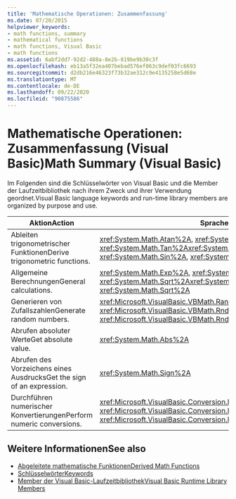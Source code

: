 ```yaml
---
title: 'Mathematische Operationen: Zusammenfassung'
ms.date: 07/20/2015
helpviewer_keywords:
- math functions, summary
- mathematical functions
- math functions, Visual Basic
- math functions
ms.assetid: 6abf2dd7-92d2-488a-8e2b-819be9b30c3f
ms.openlocfilehash: eb13a5f32ea407bebad576ef063c9def03fc6693
ms.sourcegitcommit: d2db216e46323f73b32ae312c9e4135258e5d68e
ms.translationtype: MT
ms.contentlocale: de-DE
ms.lasthandoff: 09/22/2020
ms.locfileid: "90875586"
---
```

# <a name="math-summary-visual-basic"></a><span data-ttu-id="e33e8-102">Mathematische Operationen: Zusammenfassung (Visual Basic)</span><span class="sxs-lookup"><span data-stu-id="e33e8-102">Math Summary (Visual Basic)</span></span>

<span data-ttu-id="e33e8-103">Im Folgenden sind die Schlüsselwörter von Visual Basic und die Member der Laufzeitbibliothek nach ihrem Zweck und ihrer Verwendung geordnet.</span><span class="sxs-lookup"><span data-stu-id="e33e8-103">Visual Basic language keywords and run-time library members are organized by purpose and use.</span></span>  
  
|<span data-ttu-id="e33e8-104">Aktion</span><span class="sxs-lookup"><span data-stu-id="e33e8-104">Action</span></span>|<span data-ttu-id="e33e8-105">Sprachelement</span><span class="sxs-lookup"><span data-stu-id="e33e8-105">Language element</span></span>|  
|------------|----------------------|  
|<span data-ttu-id="e33e8-106">Ableiten trigonometrischer Funktionen</span><span class="sxs-lookup"><span data-stu-id="e33e8-106">Derive trigonometric functions.</span></span>|<span data-ttu-id="e33e8-107"><xref:System.Math.Atan%2A>, <xref:System.Math.Cos%2A>, <xref:System.Math.Sin%2A>, <xref:System.Math.Tan%2A></span><span class="sxs-lookup"><span data-stu-id="e33e8-107"><xref:System.Math.Atan%2A>, <xref:System.Math.Cos%2A>, <xref:System.Math.Sin%2A>, <xref:System.Math.Tan%2A></span></span>|  
|<span data-ttu-id="e33e8-108">Allgemeine Berechnungen</span><span class="sxs-lookup"><span data-stu-id="e33e8-108">General calculations.</span></span>|<span data-ttu-id="e33e8-109"><xref:System.Math.Exp%2A>, <xref:System.Math.Log%2A>, <xref:System.Math.Sqrt%2A></span><span class="sxs-lookup"><span data-stu-id="e33e8-109"><xref:System.Math.Exp%2A>, <xref:System.Math.Log%2A>, <xref:System.Math.Sqrt%2A></span></span>|  
|<span data-ttu-id="e33e8-110">Generieren von Zufallszahlen</span><span class="sxs-lookup"><span data-stu-id="e33e8-110">Generate random numbers.</span></span>|<span data-ttu-id="e33e8-111"><xref:Microsoft.VisualBasic.VBMath.Randomize%2A>, <xref:Microsoft.VisualBasic.VBMath.Rnd%2A></span><span class="sxs-lookup"><span data-stu-id="e33e8-111"><xref:Microsoft.VisualBasic.VBMath.Randomize%2A>, <xref:Microsoft.VisualBasic.VBMath.Rnd%2A></span></span>|  
|<span data-ttu-id="e33e8-112">Abrufen absoluter Werte</span><span class="sxs-lookup"><span data-stu-id="e33e8-112">Get absolute value.</span></span>|<xref:System.Math.Abs%2A>|  
|<span data-ttu-id="e33e8-113">Abrufen des Vorzeichens eines Ausdrucks</span><span class="sxs-lookup"><span data-stu-id="e33e8-113">Get the sign of an expression.</span></span>|<xref:System.Math.Sign%2A>|  
|<span data-ttu-id="e33e8-114">Durchführen numerischer Konvertierungen</span><span class="sxs-lookup"><span data-stu-id="e33e8-114">Perform numeric conversions.</span></span>|<span data-ttu-id="e33e8-115"><xref:Microsoft.VisualBasic.Conversion.Fix%2A>, <xref:Microsoft.VisualBasic.Conversion.Int%2A></span><span class="sxs-lookup"><span data-stu-id="e33e8-115"><xref:Microsoft.VisualBasic.Conversion.Fix%2A>, <xref:Microsoft.VisualBasic.Conversion.Int%2A></span></span>|  
  
## <a name="see-also"></a><span data-ttu-id="e33e8-116">Weitere Informationen</span><span class="sxs-lookup"><span data-stu-id="e33e8-116">See also</span></span>

- [<span data-ttu-id="e33e8-117">Abgeleitete mathematische Funktionen</span><span class="sxs-lookup"><span data-stu-id="e33e8-117">Derived Math Functions</span></span>](derived-math-functions.md)
- [<span data-ttu-id="e33e8-118">Schlüsselwörter</span><span class="sxs-lookup"><span data-stu-id="e33e8-118">Keywords</span></span>](index.md)
- [<span data-ttu-id="e33e8-119">Member der Visual Basic-Laufzeitbibliothek</span><span class="sxs-lookup"><span data-stu-id="e33e8-119">Visual Basic Runtime Library Members</span></span>](../runtime-library-members.md)

